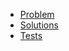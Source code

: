 - [Problem](https://adventofcode.com/2015/day/11)
- [Solutions](solvers.js)
- [Tests](solvers.test.js)
